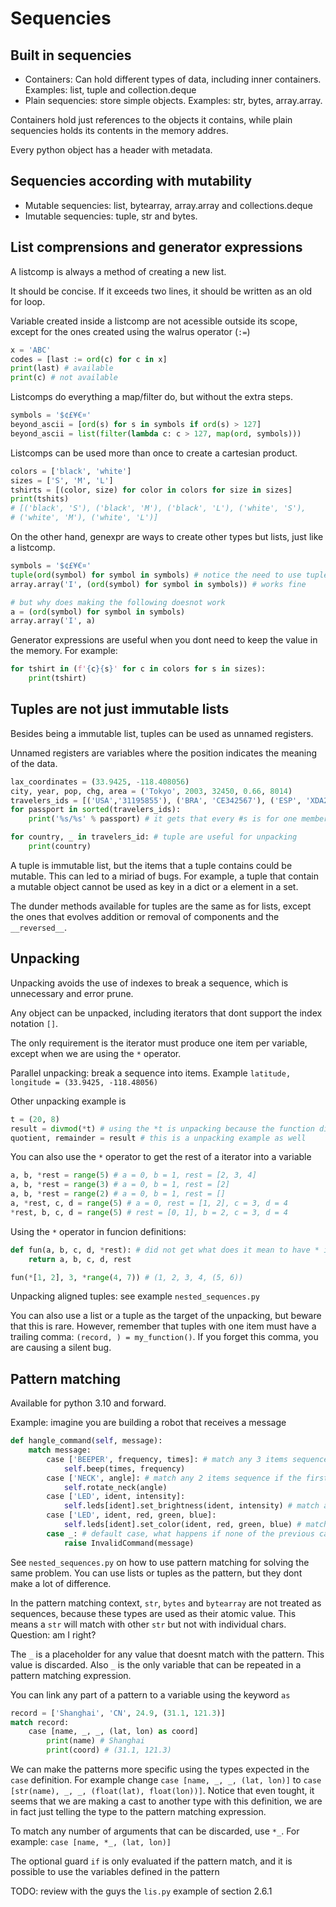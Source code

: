 # Sequencies

## Built in sequencies

- Containers: Can hold different types of data, including inner containers. Examples: list, tuple and collection.deque
- Plain sequencies: store simple objects. Examples: str, bytes, array.array.

Containers hold just references to the objects it contains, while plain sequencies holds its contents in the memory addres.

Every python object has a header with metadata.

## Sequencies according with mutability

- Mutable sequencies: list, bytearray, array.array and collections.deque
- Imutable sequencies: tuple, str and bytes.

## List comprensions and generator expressions

A listcomp is always a method of creating a new list. 

It should be concise. If it exceeds two lines, it should be written as an old for loop. 

Variable created inside a listcomp are not acessible outside its scope, except for the ones created using the walrus operator (`:=`)

```python
x = 'ABC'
codes = [last := ord(c) for c in x]
print(last) # available
print(c) # not available
```

Listcomps do everything a map/filter do, but without the extra steps.

```python
symbols = '$¢£¥€¤'
beyond_ascii = [ord(s) for s in symbols if ord(s) > 127]
beyond_ascii = list(filter(lambda c: c > 127, map(ord, symbols)))
```

Listcomps can be used more than once to create a cartesian product.

```python
colors = ['black', 'white']
sizes = ['S', 'M', 'L']
tshirts = [(color, size) for color in colors for size in sizes]
print(tshits)
# [('black', 'S'), ('black', 'M'), ('black', 'L'), ('white', 'S'),
# ('white', 'M'), ('white', 'L')]
```

On the other hand, genexpr are ways to create other types but lists, just like a listcomp.

```python
symbols = '$¢£¥€¤'
tuple(ord(symbol) for symbol in symbols) # notice the need to use tuple keyword to transform a genexp into a tuple
array.array('I', (ord(symbol) for symbol in symbols)) # works fine

# but why does making the following doesnot work
a = (ord(symbol) for symbol in symbols)
array.array('I', a)
```

Generator expressions are useful when you dont need to keep the value in the memory. For example:

```python
for tshirt in (f'{c}{s}' for c in colors for s in sizes):
    print(tshirt)
```

## Tuples are not just immutable lists

Besides being a immutable list, tuples can be used as unnamed registers.

Unnamed registers are variables where the position indicates the meaning of the data.

```python
lax_coordinates = (33.9425, -118.408056)
city, year, pop, chg, area = ('Tokyo', 2003, 32450, 0.66, 8014)
travelers_ids = [('USA','31195855'), ('BRA', 'CE342567'), ('ESP', 'XDA205856')]
for passport in sorted(travelers_ids):
    print('%s/%s' % passport) # it gets that every #s is for one member of the tuple

for country, _ in travelers_id: # tuple are useful for unpacking
    print(country)
```

A tuple is immutable list, but the items that a tuple contains could be mutable. This can led to a miriad of bugs. For example, a tuple that contain a mutable object cannot be used as key in a dict or a element in a set.

The dunder methods available for tuples are the same as for lists, except the ones that evolves addition or removal of components and the `__reversed__`.

## Unpacking

Unpacking avoids the use of indexes to break a sequence, which is unnecessary and error prune.

Any object can be unpacked, including iterators that dont support the index notation `[]`.

The only requirement is the iterator must produce one item per variable, except when we are using the `*` operator.

Parallel unpacking: break a sequence into items. Example `latitude, longitude = (33.9425, -118.48056)`

Other unpacking example is

```python
t = (20, 8)
result = divmod(*t) # using the *t is unpacking because the function divmod receives two number and not a tuple
quotient, remainder = result # this is a unpacking example as well
```

You can also use the `*` operator to get the rest of a iterator into a variable

```python
a, b, *rest = range(5) # a = 0, b = 1, rest = [2, 3, 4]
a, b, *rest = range(3) # a = 0, b = 1, rest = [2]
a, b, *rest = range(2) # a = 0, b = 1, rest = []
a, *rest, c, d = range(5) # a = 0, rest = [1, 2], c = 3, d = 4
*rest, b, c, d = range(5) # rest = [0, 1], b = 2, c = 3, d = 4
```

Using the `*` operator in funcion definitions:

```python
def fun(a, b, c, d, *rest): # did not get what does it mean to have * in the function definition
    return a, b, c, d, rest

fun(*[1, 2], 3, *range(4, 7)) # (1, 2, 3, 4, (5, 6))
```

Unpacking aligned tuples: see example `nested_sequences.py`

You can also use a list or a tuple as the target of the unpacking, but beware that this is rare. However, remember that tuples with one item must have a trailing comma: `(record, ) = my_function()`. If you forget this comma, you are causing a silent bug.

## Pattern matching

Available for python 3.10 and forward.

Example: imagine you are building a robot that receives a message

```python
def hangle_command(self, message):
    match message:
        case ['BEEPER', frequency, times]: # match any 3 items sequence if the first element is 'BEEPER'
            self.beep(times, frequency)
        case ['NECK', angle]: # match any 2 items sequence if the first element is 'NECK'
            self.rotate_neck(angle)
        case ['LED', ident, intensity]:
            self.leds[ident].set_brightness(ident, intensity) # match any 3 items sequence if the the first element is 'LED'
        case ['LED', ident, red, green, blue]:
            self.leds[ident].set_color(ident, red, green, blue) # match any 5 items sequence if the first element is 'LED'
        case _: # default case, what happens if none of the previous case was met
            raise InvalidCommand(message)
```

See `nested_sequences.py` on how to use pattern matching for solving the same problem. You can use lists or tuples as the pattern, but they dont make a lot of difference.

In the pattern matching context, `str`, `bytes` and `bytearray` are not treated as sequences, because these types are used as their atomic value. This means a `str` will match with other `str` but not with individual chars. Question: am I right?

The `_` is a placeholder for any value that doesnt match with the pattern. This value is discarded. Also `_` is the only variable that can be repeated in a pattern matching expression.

You can link any part of a pattern to a variable using the keyword `as`

```python
record = ['Shanghai', 'CN', 24.9, (31.1, 121.3)]
match record:
    case [name, _, _, (lat, lon) as coord]
        print(name) # Shanghai
        print(coord) # (31.1, 121.3)
```

We can make the patterns more specific using the types expected in the `case` definition. For example change `case [name, _, _, (lat, lon)]` to `case [str(name), _, _, (float(lat), float(lon))]`. Notice that even tought, it seems that we are making a cast to another type with this definition, we are in fact just telling the type to the pattern matching expression.

To match any number of arguments that can be discarded, use `*_`. For example: `case [name, *_, (lat, lon)]`

The optional guard `if`  is only evaluated if the pattern match, and it is possible to use the variables defined in the pattern

TODO: review with the guys the `lis.py` example of section 2.6.1